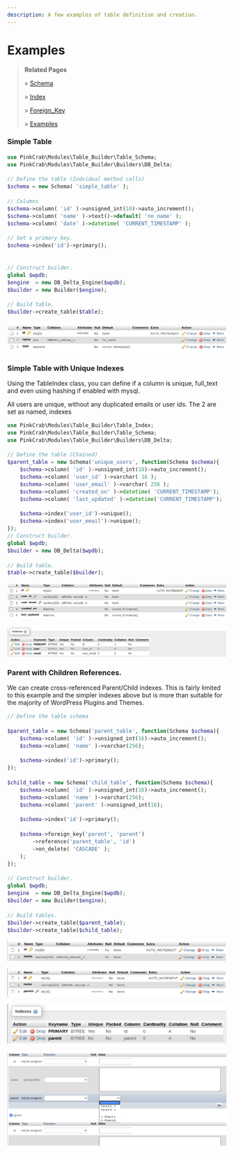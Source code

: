 ```yaml
---
description: A few examples of table definition and creation.
---
```


# Examples

> **Related Pages**
>
> » [Schema](Schema.md)
> 
> » [Index](Table_Index.md)
> 
> » [Foreign_Key](Foreign_Key.md) 
> 
> » [Examples](examples.md)

### Simple Table

``` php
use PinkCrab\Modules\Table_Builder\Table_Schema;
use PinkCrab\Modules\Table_Builder\Builders\DB_Delta;

// Define the table (Indvidual method calls)
$schema = new Schema( 'simple_table' );

// Columns
$schema->column( 'id' )->unsigned_int(10)->auto_increment();
$schema->column( 'name' )->text()->default( 'no_name' );	
$schema->column( 'date' )->datetime( 'CURRENT_TIMESTAMP' );

// Set a primary key.
$schema->index('id')->primary();

			
// Construct builder.
global $wpdb;
$engine  = new DB_Delta_Engine($wpdb);
$builder = new Builder($engine);

// Build table.
$builder->create_table($table);
```

![](../../.gitbook/assets/simple_table_strucuture.png)

### Simple Table with Unique Indexes

Using the TableIndex class, you can define if a column is unique, full\_text and even using hashing if enabled with mysql.

All users are unique, without any duplicated emails or user ids. The 2 are set as named, indexes

``` php
use PinkCrab\Modules\Table_Builder\Table_Index;
use PinkCrab\Modules\Table_Builder\Table_Schema;
use PinkCrab\Modules\Table_Builder\Builders\DB_Delta;

// Define the table (Chained)
$parent_table = new Schema('unique_users', function(Schema $schema){		
	$schema->column( 'id' )->unsigned_int(10)->auto_increment();			
	$schema->column( 'user_id' )->varchar( 16 );	
	$schema->column( 'user_email' )->varchar( 256 );			
	$schema->column( 'created_on' )->datetime( 'CURRENT_TIMESTAMP');
	$schema->column( 'last_updated' )->datetime('CURRENT_TIMESTAMP');
	
	$schema->index('user_id')->unique();
	$schema->index('user_email')->unique();
});	
// Construct builder.
global $wpdb;
$builder = new DB_Delta($wpdb); 

// Build table.
$table->create_table($builder);
```

![](../../.gitbook/assets/table_with_indexes_structure.png)

![](../../.gitbook/assets/table_with_indexes_indexes%20%281%29.png)

### Parent with Children References.

We can create cross-referenced Parent/Child indexes. This is fairly limited to this example and the simpler indexes above but is more than suitable for the majority of WordPress Plugins and Themes. 

``` php
// Define the table schema

$parent_table = new Schema('parent_table', function(Schema $schema){		
	$schema->column( 'id' )->unsigned_int(16)->auto_increment();
	$schema->column( 'name' )->varchar(256);		
	
	$schema->index('id')->primary();
});	
	
$child_table = new Schema('child_table', function(Schema $schema){	
	$schema->column( 'id' )->unsigned_int(16)->auto_increment();
	$schema->column( 'name' )->varchar(256);
	$schema->column( 'parent' )->unsigned_int(16);
	
	$schema->index('id')->primary();

	$schema->foreign_key('parent', 'parent')
        ->reference('parent_table', 'id')
		->on_delete( 'CASCADE' );
	);
});
			
// Construct builder.
global $wpdb;
$engine  = new DB_Delta_Engine($wpdb);
$builder = new Builder($engine);

// Build tables.
$builder->create_table($parent_table);
$builder->create_table($child_table);
```

![parent\_table](../../assets/parent_table_structure.png)

![Child Table](../../assets/child_table_structure.png)

![](../../assets/child_table_indexes.png)

![Child Table Insert](../../assets/child_table_insert.png)
